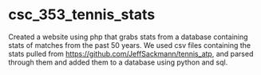 # csc_353_tennis_stats

Created a website using php that grabs stats from a database containing stats of matches from the past 50 years. We used csv files containing the stats pulled from https://github.com/JeffSackmann/tennis_atp, and parsed through them and added them to a database using python and sql.
